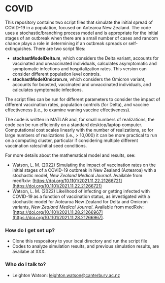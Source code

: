 # COVID

This repository contains two script files that simulate the initial spread of COVID-19 in a population, focused on Aotearoa New Zealand. The code uses a stochastic/branching process model and is appropriate for the initial stages of an outbreak when there are a small number of cases and random chance plays a role in determining if an outbreak spreads or self-extinguishes. There are two script files:

* **stochastModelDelta.m**,  which considers the Delta variant, accounts for vaccinated and unvaccinated individuals, calculates asymptomatic and symptomatic infections and hospitalization rates. This version can consider different population level controls. 
* **stochastModelOmicron.m**, which considers the Omicron variant, accounts for boosted, vaccinated and unvaccinated individuals, and calculates symptomatic infections. 

The script files can be run for different parameters to consider the impact of different vaccination rates, population controls (for Delta), and vaccine effectiveness (i.e., to examine waning vaccine effectiveness). 

The code is written in MATLAB and, for small numbers of realizations, the code can be run efficiently on a standard desktop/laptop computer. Computational cost scales linearly with the number of realizations, so for large numbers of realizations (i.e., > 10,000) it can be more practical to run on a computing cluster, particular if considering multiple different vaccination rates/initial seed conditions. 

For more details about the mathematical model and results, see:
* Watson, L. M. (2022) Simulating the impact of vaccination rates on the initial stages of a COVID-19 outbreak in New Zealand (Aotearoa) with a stochastic model, _New Zealand Medical Journal_. Available from medRxiv: [https://doi.org/10.1101/2021.11.22.21266721](https://doi.org/10.1101/2021.11.22.21266721)
* Watson, L. M. (2022) Likelihood of infecting or getting infected with COVID-19 as a function of vaccination status, as investigated with a stochastic model for Aotearoa New Zealand for Delta and Omicron variants, _New Zealand Medical Journal_. Available from medRxiv: [https://doi.org/10.1101/2021.11.28.21266967](https://doi.org/10.1101/2021.11.28.21266967).

### How do I get set up? ###
* Clone this respository to your local directory and run the script file
* Codes to analyze simulation results, and previous simulation results, are availabe at XXX. 

### Who do I talk to? ###
* Leighton Watson: leighton.watson@canterbury.ac.nz
